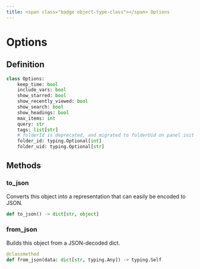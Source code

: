 ```yaml
---
title: <span class="badge object-type-class"></span> Options
---
```

# <span class="badge object-type-class"></span> Options

## Definition

```python
class Options:
    keep_time: bool
    include_vars: bool
    show_starred: bool
    show_recently_viewed: bool
    show_search: bool
    show_headings: bool
    max_items: int
    query: str
    tags: list[str]
    # folderId is deprecated, and migrated to folderUid on panel init
    folder_id: typing.Optional[int]
    folder_uid: typing.Optional[str]
```
## Methods

### <span class="badge object-method"></span> to_json

Converts this object into a representation that can easily be encoded to JSON.

```python
def to_json() -> dict[str, object]
```

### <span class="badge object-method"></span> from_json

Builds this object from a JSON-decoded dict.

```python
@classmethod
def from_json(data: dict[str, typing.Any]) -> typing.Self
```

